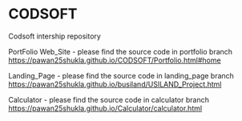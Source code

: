 # CODSOFT
Codsoft intership repository 

PortFolio Web_Site - please find the source code in portfolio branch
https://pawan25shukla.github.io/CODSOFT/Portfolio.html#home

Landing_Page - please find the source code in landing_page branch
 https://pawan25shukla.github.io/busiland/USILAND_Project.html

 Calculator - please find the source code in calculator branch
 https://pawan25shukla.github.io/Calculator/calculator.html


